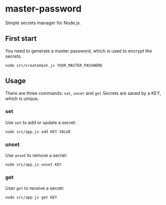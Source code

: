 # master-password

Simple secrets manager for Node.js.

## First start

You need to generate a master password, which is used to encrypt the secrets.

```
node src/createHash.js YOUR_MASTER_PASSWORD
```

## Usage

There are three commands: `set`, `unset` and `get`
Secrets are saved by a KEY, which is unique.

### set

Use `set` to add or update a secret:

```
node src/app.js add KEY VALUE
```

### unset

Use `unset` to remove a secret:

```
node src/app.js unset KEY
```

### get

User `get` to receive a secret:

```
node src/app.js get KEY
```
